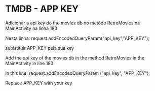 # TMDB - APP KEY

Adicionar a api key do the movies db no metódo RetroMovies na MainActivity na linha 183

Nesta linha: request.addEncodedQueryParam("api_key","APP_KEY");

subistituir APP_KEY pela sua key



Add the api key of the movies db in the method RetroMovies in the MainActivity in line 183

In this line: request.addEncodedQueryParam ("api_key", "APP_KEY");

Replace APP_KEY with your key

